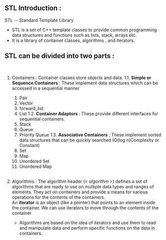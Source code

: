 ## STL Introduction : 

STL -- Standard Template Library

* STL is a set of C++ template classes to provide common programming data structures and functions such as lists, stack, arrays etc. 
* It is a library of container classes, algorithms , and iterators. 

## STL can be divided into two parts : 
<br>

1. Containers : Container classes store objects and data. 
    1.1. **Simple or Sequence Containers** : These implement data structures which can be accessed in a sequential manner
     1. Pair 
     2. Vector 
     3. forward_list 
     4. List
    1.2. **Container Adaptors** : These provide different interfaces for sequential  containers. 
     1. Stack 
     2. Queue 
     3. Priority Queue
    1.3. **Associative Containers** : These implement sorted data structures that can be quickly searched (O(log n)Complexity or Constant)
     1. Set 
     2. Map
     3. Unordered Set 
     4. Unordered Map 
   
   <br>


2. Algorithms : The algorithm header (*< algorithm >*) defines a set of algorithms that are ready to use on  multiple data types and ranges of elements. They act on containers and provide a means for various operations for the contents of the containers.   
   An **iterator** is an object (like a pointer) that points to an element inside the container. We can use iterators to move through the contents of the container
   * Algorithms are based on the idea of iterators and use them to read and manipulate data and perform specific functions on the data in containers. 